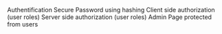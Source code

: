 Authentification
Secure Password using hashing
Client side authorization (user roles)
Server side authorization (user roles)
Admin Page protected from users
